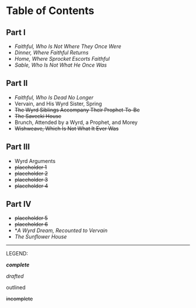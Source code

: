 # Table of Contents
## Part I
- *Faithful, Who Is Not Where They Once Were*
- *Dinner, Where Faithful Returns*
-  *Home, Where Sprocket Escorts Faithful*
- *Sable, Who Is Not What He Once Was*

## Part II
- *Faithful, Who Is Dead No Longer*
- Vervain, and His Wyrd Sister, Spring
- ~~The Wyrd Siblings Accompany Their Prophet-To-Be~~
- ~~The Savecki House~~
- Brunch, Attended by a Wyrd, a Prophet, and Morey
- ~~Wishweave, Which Is Not What It Ever Was~~
## Part III
- Wyrd Arguments
- ~~placeholder 1~~
- ~~placeholder 2~~
- ~~placeholder 3~~
- ~~placeholder 4~~
## Part IV
- ~~placeholder 5~~
- ~~placeholder 6~~
- **A Wyrd Dream, Recounted to Vervain*
- *The Sunflower House*

---
LEGEND:

***complete***

*drafted*

outlined

~~incomplete~~

